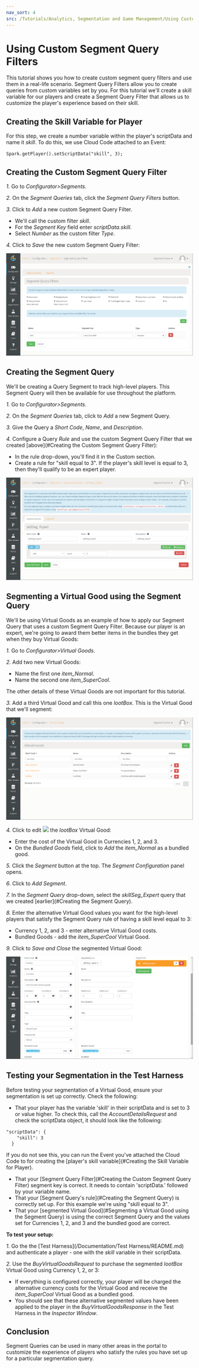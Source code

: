 ```yaml
---
nav_sort: 4
src: /Tutorials/Analytics, Segmentation and Game Management/Using Custom Segment Query Filters.md
---
```


# Using Custom Segment Query Filters

This tutorial shows you how to create custom segment query filters and use them in a real-life scenario. Segment Query Filters allow you to create queries from custom variables set by you. For this tutorial we'll create a skill variable for our players and create a Segment Query Filter that allows us to customize the player's experience based on their skill.

## Creating the Skill Variable for Player

For this step, we create a number variable within the player's scriptData and name it *skill*. To do this, we use Cloud Code attached to an Event:

```
Spark.getPlayer().setScriptData("skill", 3);

```

## Creating the Custom Segment Query Filter

*1.* Go to *Configurator>Segments*.

*2.* On the *Segment Queries* tab, click the *Segment Query Filters* button.

*3.* Click to *Add* a new custom Segment Query Filter.
* We'll call the custom filter *skill*.
* For the *Segment Key* field enter *scriptData.skill*.
* Select *Number* as the custom filter *Type*.

*4.* Click to *Save* the new custom Segment Query Filter:

![](img/SegmentQueryFilt/1.png)

## Creating the Segment Query

We'll be creating a Query Segment to track high-level players. This Segment Query will then be available for use throughout the platform.

*1.* Go to *Configurator>Segments*.

*2.* On the *Segment Queries* tab, click to *Add* a new Segment Query.

*3.* Give the Query a *Short Code*, *Name*, and *Description*.

*4.* Configure a Query *Rule* and use the custom Segment Query Filter that we created [above](#Creating the Custom Segment Query Filter):
* In the rule drop-down, you'll find it in the Custom section.
* Create a rule for "skill equal to 3". If the player's skill level is equal to 3, then they'll qualify to be an expert player.

![](img/SegmentQueryFilt/2.png)

## Segmenting a Virtual Good using the Segment Query

We'll be using Virtual Goods as an example of how to apply our Segment Query that uses a custom Segment Query Filter. Because our player is an expert, we're going to award them better items in the bundles they get when they buy Virtual Goods:

*1.* Go to *Configurator>Virtual Goods*.

*2.* Add two new Virtual Goods:
* Name the first one *item_Normal*.
* Name the second one *item_SuperCool*.

The other details of these Virtual Goods are not important for this tutorial.

*3.* Add a third Virtual Good and call this one *lootBox*. This is the Virtual Good that we'll segment:

![](img/SegmentQueryFilt/4.png)

*4.* Click to edit ![](/img/icons/editicon.png) the *lootBox* Virtual Good:
* Enter the cost of the Virtual Good in Currencies 1, 2, and 3.
* On the *Bundled Goods* field, click to *Add* the *item_Normal* as a bundled good.

*5.* Click the *Segment* button at the top. The *Segment Configuration* panel opens.

*6.* Click to *Add Segment*.

*7.* In the *Segment Query* drop-down, select the *skillSeg_Expert* query that we created [earlier](#Creating the Segment Query).

*8.* Enter the alternative Virtual Good values you want for the high-level players that satisfy the Segment Query rule of having a skill level equal to 3:
* Currency 1, 2, and 3 - enter alternative Virtual Good costs.
* Bundled Goods - add the *item_SuperCool* Virtual Good.

*9.* Click to *Save and Close* the segmented Virtual Good:

![](img/SegmentQueryFilt/3.png)

## Testing your Segmentation in the Test Harness

Before testing your segmentation of a Virtual Good, ensure your segmentation is set up correctly. Check the following:

* That your player has the variable 'skill' in their scriptData and is set to 3 or value higher. To check this, call the *AccountDetailsRequest* and check the scriptData object, it should look like the following:

```
"scriptData": {
    "skill": 3
  }

```
If you do not see this, you can run the Event you've attached the Cloud Code to for creating the [player's skill variable](#Creating the Skill Variable for Player).  

* That your [Segment Query Filter](#Creating the Custom Segment Query Filter) segment key is correct. It needs to contain 'scriptData.' followed by your variable name.
* That your [Segment Query's rule](#Creating the Segment Query) is correctly set up. For this example we're using "skill equal to 3".
* That your [segmented Virtual Good](#Segmenting a Virtual Good using the Segment Query) is using the correct Segment Query and the values set for Currencies 1, 2, and 3 and the bundled good are correct.

**To test your setup:**

*1.* Go the the [Test Harness](/Documentation/Test Harness/README.md) and authenticate a player - one with the *skill* variable in their scriptData.

*2.* Use the *BuyVirtualGoodsRequest* to purchase the segmented *lootBox* Virtual Good using Currency 1, 2, or 3:
* If everything is configured correctly, your player will be charged the alternative currency costs for the Virtual Good and receive the *item_SuperCool* Virtual Good as a bundled good.
* You should see that these alternative segmented values have been applied to the player in the *BuyVirtualGoodsResponse* in the Test Harness in the *Inspector Window*.

## Conclusion

Segment Queries can be used in many other areas in the portal to customize the experience of players who satisfy the rules you have set up for a particular segmentation query.
